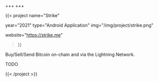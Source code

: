 +++
+++

{{< project
  name="Strike"

  year="2021"
  type="Android Application"
  img="/img/project/strike.png"

  website="https://strike.me"
>}}

  <!-- description -->
  <p>Buy/Sell/Send Bitcoin on-chain and via the Lightning Network.</p>
  <p>TODO</p>

{{< /project >}}
